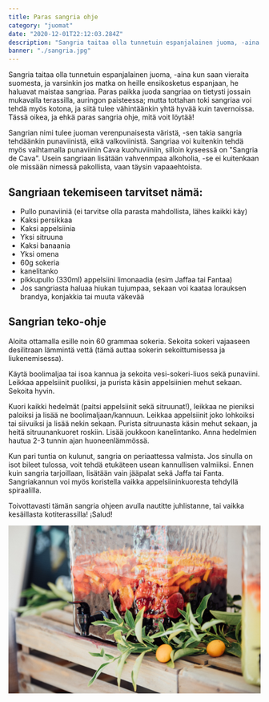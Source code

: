 ```yaml
---
title: Paras sangria ohje
category: "juomat"
date: "2020-12-01T22:12:03.284Z"
description: "Sangria taitaa olla tunnetuin espanjalainen juoma, -aina kun saan vieraita suomesta, ja varsinkin jos matka on heille ensikosketus espanjaan, he haluavat maistaa sangriaa. Paras paikka juoda sangriaa on tietysti jossain mukavalla terassilla, auringon paisteessa; mutta tottahan toki sangriaa voi tehdä myös kotona, ja siitä tulee vähintäänkin yhtä hyvää kuin tavernoissa. Tässä oikea, ja ehkä paras sangria ohje, mitä voit löytää!"
banner: "./sangria.jpg"
---
```


Sangria taitaa olla tunnetuin espanjalainen juoma, -aina kun saan vieraita suomesta, ja varsinkin jos matka on heille ensikosketus espanjaan, he haluavat maistaa sangriaa. Paras paikka juoda sangriaa on tietysti jossain mukavalla terassilla, auringon paisteessa; mutta tottahan toki sangriaa voi tehdä myös kotona, ja siitä tulee vähintäänkin yhtä hyvää kuin tavernoissa. Tässä oikea, ja ehkä paras sangria ohje, mitä voit löytää!

Sangrian nimi tulee juoman verenpunaisesta väristä, -sen takia sangria tehdäänkin punaviinistä, eikä valkoviinistä. Sangriaa voi kuitenkin tehdä myös vaihtamalla punaviinin Cava kuohuviiniin, silloin kyseessä on "Sangria de Cava".
Usein sangriaan lisätään vahvenmpaa alkoholia, -se ei kuitenkaan ole missään nimessä pakollista, vaan täysin vapaaehtoista.


## Sangriaan tekemiseen tarvitset nämä:

- Pullo punaviiniä (ei tarvitse olla parasta mahdollista, lähes kaikki käy)
- Kaksi persikkaa
- Kaksi appelsiinia
- Yksi sitruuna
- Kaksi banaania
- Yksi omena
- 60g sokeria
- kanelitanko
- pikkupullo (330ml) appelsiini limonaadia (esim Jaffaa tai Fantaa)
- Jos sangriasta haluaa hiukan tujumpaa, sekaan voi kaataa lorauksen brandya, konjakkia tai muuta väkevää

## Sangrian teko-ohje
Aloita ottamalla esille noin 60 grammaa sokeria. Sekoita sokeri vajaaseen desilitraan lämmintä vettä (tämä auttaa sokerin sekoittumisessa ja liukenemisessa).

Käytä boolimaljaa tai isoa kannua ja sekoita vesi-sokeri-liuos sekä punaviini. Leikkaa appelsiinit puoliksi, ja purista käsin appelsiinien mehut sekaan. Sekoita hyvin.

Kuori kaikki hedelmät (paitsi appelsiinit sekä sitruunat!), leikkaa ne pieniksi paloiksi ja lisää ne boolimaljaan/kannuun. Leikkaa appelsiinit joko lohkoiksi tai siivuiksi ja lisää nekin sekaan. Purista sitruunasta käsin mehut sekaan, ja heitä sitruunankuoret roskiin. Lisää joukkoon kanelintanko. Anna hedelmien hautua 2-3 tunnin ajan huoneenlämmössä.

Kun pari tuntia on kulunut, sangria on periaattessa valmista. Jos sinulla on isot bileet tulossa, voit tehdä etukäteen usean kannullisen valmiiksi. Ennen kuin sangria tarjoillaan, lisätään vain jääpalat sekä Jaffa tai Fanta. Sangriakannun voi myös koristella vaikka appelsiininkuoresta tehdyllä spiraalilla.

Toivottavasti tämän sangria ohjeen avulla nautitte juhlistanne, tai vaikka kesäillasta kotiterassilla! ¡Salud!


![Sangria](./sangria.jpg)
